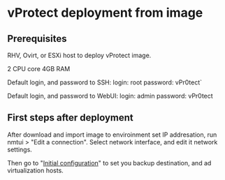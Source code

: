 # vProtect deployment from image

## Prerequisites

   RHV, Ovirt, or ESXi host to deploy vProtect image.

   2 CPU core
   4GB RAM
   
   Default login, and password to SSH:
   login: root
   password: vPr0tect`
   
   Default login, and password to WebUI:
   login: admin
   password: vPr0tect

## First steps after deployment   
   After download and import image to enviroinment set IP addresation, run nmtui > "Edit a connection".
   Select network interface, and edit it network settings.
   
   Then go to "[Initial configuration](initial_config.md)" to set you backup destination, and ad virtualization hosts.
